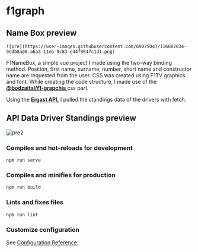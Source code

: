 # f1graph

## Name Box preview
```
![pre](https://user-images.githubusercontent.com/69075047/116082034-9edb8a00-a6a3-11eb-9c83-e44f9647c1d1.png)

```
F1NameBox, a simple vue project I made using the two-way binding method. Position, first name, surname, number, short name and constructor name are requested from the user. CSS was created using F1TV graphics and font. While creating the code structure, I made use of the [**@bodzaital/f1-grapchis** ](https://github.com/bodzaital/f1-graphics-css)css part.

Using the [**Ergast API,**](http://ergast.com/mrd/) I pulled the standings data of the drivers with fetch.

## API Data Driver Standings preview
![pre2](https://user-images.githubusercontent.com/69075047/116083549-60df6580-a6a5-11eb-80c4-3b46e2b4be1d.png)

### Compiles and hot-reloads for development
```
npm run serve
```

### Compiles and minifies for production
```
npm run build
```

### Lints and fixes files
```
npm run lint
```

### Customize configuration
See [Configuration Reference](https://cli.vuejs.org/config/).
